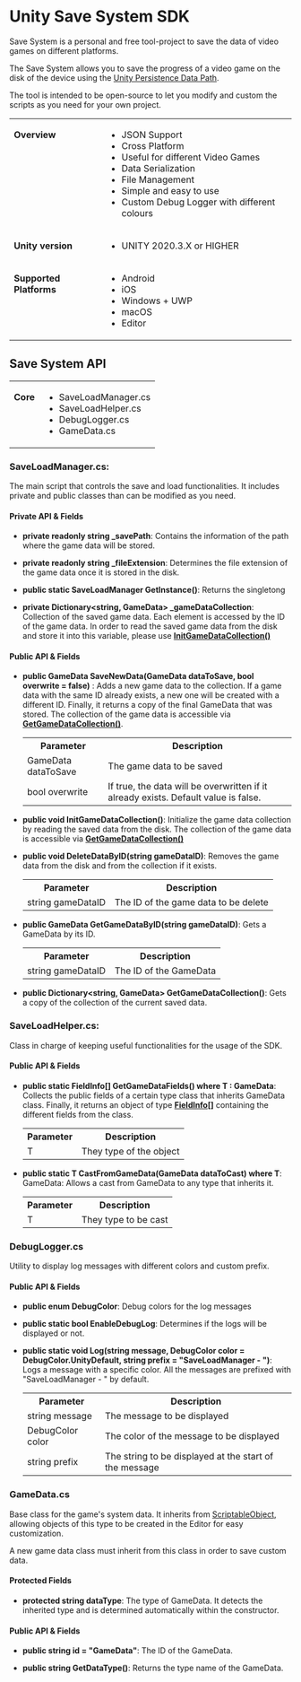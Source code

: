 # Unity Save System SDK

Save System  is a personal and free tool-project to save the data of video games on different platforms.

The Save System allows you to save the progress of a video game on the disk of the device using the
[Unity Persistence Data Path](https://docs.unity3d.com/6000.0/Documentation/ScriptReference/Application-persistentDataPath.html).

The tool is intended to be open-source to let you modify and custom the scripts as you need for your own project.

<table>
    <tbody style="text-align:center;">
        <tr>
            <td valign="top" style="text-align:left;">
                <p style="max-width:100%;"><b>Overview</b></p>
            </td>
            <td style="text-align:left;">
                <ul>
                    <li>JSON Support</li>
                    <li>Cross Platform</li>
                    <li>Useful for different Video Games</li>
                    <li>Data Serialization</li>
                    <li>File Management</li>
                    <li>Simple and easy to use</li>
                    <li>Custom Debug Logger with different colours</li>
                </ul>
            </td>
            <tr>
                <td valign="top" style="text-align:left;">
                    <p style="max-width:100%;"><b>Unity version</b></p>
                </td>
                <td style="text-align:left;">
                    <ul>
                        <li>UNITY 2020.3.X or HIGHER </li>
                    </ul>
                </td>
            </tr>
            <tr>
                <td valign="top" style="text-align:left;">
                <p style="max-width:100%;"><b>Supported Platforms</b></p>
                </td>
                <td style="text-align:left;">
                    <ul>
                        <li>Android</li>
                        <li>iOS</li>
                        <li>Windows + UWP</li>
                        <li>macOS</li>
                        <li>Editor</li>
                    </ul>
                </td>
            </tr>
        </tr>
    </tbody>
</table>

## Save System API


<table>
    <tbody style="text-align:center;">
            <td valign="top" style="text-align:left;">
                <p style="max-width:100%;"><b>Core</b></p>
            </td>
            <td style = "text-align: left;">
                <ul>
                    <li>SaveLoadManager.cs</li>
                    <li>SaveLoadHelper.cs</li>
                    <li>DebugLogger.cs</li>
                    <li>GameData.cs</li>
                </ul>
            </td>
    </tbody>
</table>

### **SaveLoadManager.cs**:
The main script that controls the save and load functionalities. It includes private and public classes than can be modified as you need.

#### Private API & Fields
- **private readonly string _savePath**:  Contains the information of the path where the game data will be stored.

- **private readonly string _fileExtension**: Determines the file extension of the game data once it is stored in the disk.

- **public static SaveLoadManager GetInstance()**: Returns the singletong

- **private Dictionary<string, GameData> _gameDataCollection**: Collection of the saved game data. Each element is accessed by the ID of the game data. In order to read the saved game data from the disk and store it into this variable, please use [**InitGameDataCollection()**](#init_collection)

#### Public API & Fields
- <a name = "save_data"> **public GameData SaveNewData(GameData dataToSave, bool overwrite = false)** </a>: Adds a new game data to the collection. If a game data with the same ID already exists, a new one will be created with a different ID. Finally, it returns a copy of the final GameData that was stored. The collection of the game data is accessible via [**GetGameDataCollection()**](#get_collection).

    <table>
        <tr>
            <th>Parameter</th>
            <th>Description</th>
        </tr>
        <tr>
            <td>GameData dataToSave</td>
            <td>The game data to be saved</td>
        </tr>
        <tr>
            <td>bool overwrite</td>
            <td>If true, the data will be overwritten if it already exists. Default value is false.</td>
        </tr>
    </table>

- <a name="init_collection">**public void InitGameDataCollection()**</a>: Initialize the game data collection by reading the saved data from the disk. The collection of the game data is accessible via [**GetGameDataCollection()**](#get_collection)

- <a name = "delete_data"> **public void DeleteDataByID(string gameDataID)**</a>: Removes the game data from the disk and from the collection if it exists.

    <table>
        <tr>
            <th>Parameter</th>
            <th>Description</th>
        </tr>
        <tr>
            <td>string gameDataID</td>
            <td>The ID of the game data to be delete</td>
        </tr>
    </table>

- <a name = "get_data"> **public GameData GetGameDataByID(string gameDataID)**</a>: Gets a GameData by its ID.

    <table>
        <tr>
            <th>Parameter</th>
            <th>Description</th>
        </tr>
        <tr>
            <td>string gameDataID</td>
            <td>The ID of the GameData</td>
        </tr>
    </table>

- <a name = "get_data_collection"> **public Dictionary<string, GameData> GetGameDataCollection()**</a>: Gets a copy of the collection of the current saved data.

### **SaveLoadHelper.cs**:
Class in charge of keeping useful functionalities for the usage of the SDK. 

#### Public API & Fields
- <a name = "get_fields"> **public static FieldInfo[] GetGameDataFields<T>() where T : GameData</a>**: Collects the public fields of a certain type class that inherits GameData class. Finally, it returns an object of type [**FieldInfo[]**](https://docs.unity3d.com/6000.0/Documentation/ScriptReference/PropertyDrawer-fieldInfo.html) containing the different fields from the class. 

    <table>
        <tr>
            <th>Parameter</th>
            <th>Description</th>
        </tr>
        <tr>
            <td>T</td>
            <td>They type of the object</td>
        </tr>
    </table>

- <a name = "cast_game_data">**public static T CastFromGameData<T>(GameData dataToCast) where T**: GameData</a>: Allows a cast from GameData to any type that inherits it. 

    <table>
        <tr>
            <th>Parameter</th>
            <th>Description</th>
        </tr>
        <tr>
            <td>T</td>
            <td>They type to be cast</td>
        </tr>
    </table>

### DebugLogger.cs
Utility to display log messages with different colors and custom prefix.

#### Public API & Fields

- **public enum DebugColor**: Debug colors for the log messages
- **public static bool EnableDebugLog**: Determines if the logs will be displayed or not.  

- <a name = "debug_log">**public static void Log(string message, DebugColor color = DebugColor.UnityDefault, string prefix = "SaveLoadManager - ")**</a>: Logs a message with a specific color. All the messages are prefixed with "SaveLoadManager - " by default.

    <table>
        <tr>
            <th>Parameter</th>
            <th>Description</th>
        </tr>
        <tr>
            <td>string message</td>
            <td>The message to be displayed</td>
        </tr>
        <tr>
            <td>DebugColor color</td>
            <td>The color of the message to be displayed</td>
        </tr>
        <tr>
            <td>string prefix</td>
            <td>The string to be displayed at the start of the message</td>
        </tr>
    </table>

### <a name = "game_data"></a>GameData.cs
Base class for the game's system data. It inherits from [ScriptableObject](https://docs.unity3d.com/Manual/class-ScriptableObject.html), allowing objects of this type to be created in the Editor for easy customization.

A new game data class must inherit from this class in order to save custom data.

#### Protected Fields
- **protected string dataType**:  The type of GameData. It detects the inherited type and is determined automatically within the constructor.

#### Public API & Fields
- **public string id = "GameData"**: The ID of the GameData. 

- **public string GetDataType()**: Returns the type name of the GameData.